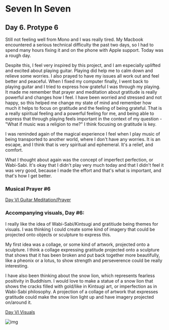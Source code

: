 # Seven In Seven 

## Day 6. Protype 6

Still not feeling well from Mono and I was really tired. My Macbook encountered a serious technical difficulty the past two days, so I had to spend many hours fixing it and on the phone with Apple support. Today was a rough day.

Despite this, I feel very inspired by this project, and I am especially uplifted and excited about playing guitar. Playing did help me to calm down and relieve some worries. I also prayed to have my issues all work out and feel better and peaceful. When I fixed my computer finally, I went back to playing guitar and I tried to express how grateful I was through my playing. It made me remember that prayer and meditation about gratitude is really powerful and changes how I feel. I have been worried and stressed and not happy, so this helped me change my state of mind and remember how much it helps to focus on gratitude and the feeling of being grateful. That is a really spiritual feeling and a powerful feeling for me, and being able to express that through playing feels important in the context of my question - "What if music was a religion to me?" I think focusing on gratitude is key.

I was reminded again of the magical experience I feel when I play music of being transported to another world, where I don't have any worries. It is an escape, and I think that is very spiritual and ephemeral. It's a relief, and comfort.

What I thought about again was the concept of imperfect perfection, or Wabi-Sabi. It's okay that I didn't play very much today and that I didn't feel it was very good, because I made the effort and that's what is important, and that's how I get better. 

### Musical Prayer #6 

[Day VI Guitar Meditation/Prayer]( )

### Accompanying visuals, Day #6:

I really like the idea of Wabi-Sabi/Kintsugi and gratitiude being themes for visuals. I was thinking I could create some kind of imagery that could be projected onto objects or sculpture to express this. 

My first idea was a collage, or some kind of artwork, projected onto a sculpture. I think a collage expressing gratitude projected onto a sculpture that shows that it has been broken and put back together more beautifully, like a pheonix or a lotus, to show strength and perseverence could be really interesting.

I have also been thinking about the snow lion, which represents fearless positivity in Buddhism. I would love to make a statue of a snow lion that shows the cracks filled with gold/like in Kintsugi art, or imperfection as in Wabi-Sabi philosophy. A projection of a collage of artwork that expresses gratitude could make the snow lion light up and have imagery projected on/around it. 

[Day VI Visuals]( )


![img](IMG2/  )



